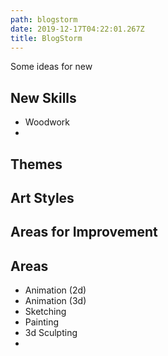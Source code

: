 ```yaml
---
path: blogstorm
date: 2019-12-17T04:22:01.267Z
title: BlogStorm
---
```

Some ideas for new

## New Skills

* Woodwork
* 

## Themes

## Art Styles

## Areas for Improvement

## Areas

* Animation (2d)
* Animation (3d)
* Sketching
* Painting
* 3d Sculpting
*
